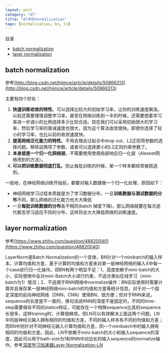 ```yaml
---
layout: post
category: "dl"
title: "dl中的normalization"
tags: [normalization, bn, ln]
---
```


目录

<!-- TOC -->

- [batch normalization](#batch-normalization)
- [layer normalization](#layer-normalization)

<!-- /TOC -->

## batch normalization

参考[http://blog.csdn.net/hjimce/article/details/50866313](http://blog.csdn.net/hjimce/article/details/50866313)

主要有四个好处：
1. **快速训练收敛的特性**。可以选择比较大的初始学习率，让你的训练速度飙涨。以前还需要慢慢调整学习率，甚至在网络训练到一半的时候，还需要想着学习率进一步调小的比例选择多少比较合适。现在我们可以采用初始很大的学习率，然后学习率的衰减速度也很大，因为这个算法收敛很快。即使你选择了较小的学习率，也比以前的收敛速度快。
2. **提高网络泛化能力的特性**。不用去理会过拟合中drop out、L2正则项参数的选择问题。移除这两项了参数，或者可以选择更小的L2正则约束参数了。
3. **本身就是一个归一化网络层**。不需要使用使用局部响应归一化层（Alexnet网络用到的方法）。
4. **可以把训练数据彻底打乱**。防止每批训练的时候，某一个样本都经常被挑选到。

一般地，在神经网络训练开始前，都要对输入数据做一个归一化处理，原因如下：
+ 神经网络学习过程本质就是为了学习数据分布，一旦**训练数据与测试数据的分布**不同，那么网络的泛化能力也大大降低
+ 一旦**每批训练数据的分布**各不相同(batch 梯度下降)，那么网络就要在每次迭代都去学习适应不同的分布，这样将会大大降低网络的训练速度。



## layer normalization

参考[https://www.zhihu.com/question/48820040](https://www.zhihu.com/question/48820040)

LayerNorm是Batch Normalization的一个变体，BN针对一个minibatch的输入样本，计算均值和方差，基于计算的均值和方差来对某一层神经网络的输入X中每一个case进行归一化操作。但BN有两个明显不足：1、高度依赖于mini-batch的大小，实际使用中会对mini-Batch大小进行约束，不适合类似在线学习（mini-batch为1）情况；2、不适用于RNN网络中normalize操作：BN实际使用时需要计算并且保存某一层神经网络mini-batch的均值和方差等统计信息，对于对一个固定深度的前向神经网络（DNN，CNN）使用BN，很方便；但对于RNN来说，sequence的长度是不一致的，换句话说RNN的深度不是固定的，不同的time-step需要保存不同的statics特征，可能存在一个特殊sequence比其的sequence长很多，这样training时，计算很麻烦。但LN可以有效解决上面这两个问题。LN中同层神经元输入拥有相同的均值和方差，不同的输入样本有不同的均值和方差；而BN中则针对不同神经元输入计算均值和方差，同一个minibatch中的输入拥有相同的均值和方差。因此，LN不依赖于mini-batch的大小和输入sequence的深度，因此可以用于bath-size为1和RNN中对边长的输入sequence的normalize操作。参考[深度学习加速器Layer Normalization-LN](https://mp.weixin.qq.com/s?__biz=MzIxNDgzNDg3NQ==&mid=2247483765&idx=1&sn=be24746f5e99058a4b9e8e209848a717&chksm=97a0caa1a0d743b7440c224e17fdc8579a88793940470e6d028b34040f7385f2b99d4da17478&scene=21#wechat_redirect)